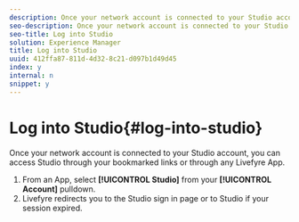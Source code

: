 ```yaml
---
description: Once your network account is connected to your Studio account, you can access Studio through your bookmarked links or through any Livefyre App.
seo-description: Once your network account is connected to your Studio account, you can access Studio through your bookmarked links or through any Livefyre App.
seo-title: Log into Studio
solution: Experience Manager
title: Log into Studio
uuid: 412ffa87-811d-4d32-8c21-d097b1d49d45
index: y
internal: n
snippet: y
---
```


# Log into Studio{#log-into-studio}

Once your network account is connected to your Studio account, you can access Studio through your bookmarked links or through any Livefyre App.

1. From an App, select **[!UICONTROL Studio]** from your **[!UICONTROL Account]** pulldown.
1. Livefyre redirects you to the Studio sign in page or to Studio if your session expired.
